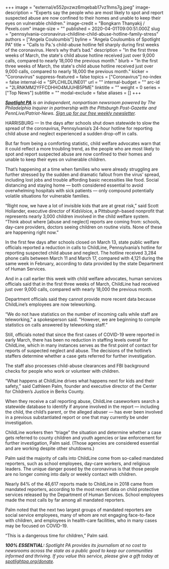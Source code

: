 +++
image = "external/e552pvzwz6mqebab17vz1hms7g.jpeg"
image-description = "Experts say the people who are most likely to spot and report suspected abuse are now confined to their homes and unable to keep their eyes on vulnerable children."
image-credit = "Bongkarn Thanyakij / Pexels.com"
image-size = ""
published = 2020-04-01T09:00:51.000Z
slug = "pennsylvania-coronavirus-childline-child-abuse-hotline-family-stress"
authors = ["Angela Couloumbis"]
byline = "Angela Couloumbis of Spotlight PA"
title = "Calls to Pa.'s child-abuse hotline fell sharply during first weeks of the coronavirus. Here’s why that’s bad."
description = "In the first three weeks of March, the state's child abuse hotline received just over 9,000 calls, compared to nearly 18,000 the previous month."
blurb = "In the first three weeks of March, the state's child abuse hotline received just over 9,000 calls, compared to nearly 18,000 the previous month."
kicker = "Coronavirus"
suppress-featured = false
topics = ["Coronavirus"]
no-index = false
internal-id = "SPLCHILDLINE01"
url = ""
internal-budget = ""
arc-id = "2LRNKMM2YFFCDHHO4MJUHB5PME"
linktitle = ""
weight = 0
series = ["Top News"]
subtitle = ""
modal-exclude = false
aliases = []
+++

<a href="https://www.spotlightpa.org/"><i><b>Spotlight PA</b></i></a><i> is an independent, nonpartisan newsroom powered by The Philadelphia Inquirer in partnership with the Pittsburgh Post-Gazette and PennLive/Patriot-News. </i><a href="https://www.spotlightpa.org/newsletters"><i>Sign up for our free weekly newsletter</i></a><i>.</i>

HARRISBURG — In the days after schools shut down statewide to slow the spread of the coronavirus, Pennsylvania’s 24-hour hotline for reporting child abuse and neglect experienced a sudden drop-off in calls.

But far from being a comforting statistic, child welfare advocates warn that it could reflect a more troubling trend, as the people who are most likely to spot and report suspected abuse are now confined to their homes and unable to keep their eyes on vulnerable children.

That’s happening at a time when families who were already struggling are further stressed by the sudden and dramatic fallout from the virus’ spread, including lost jobs and trouble affording basic necessities like food. Social distancing and staying home — both considered essential to avoid overwhelming hospitals with sick patients — only compound potentially volatile situations for vulnerable families.

“Right now, we have a lot of invisible kids that are at great risk,” said Scott Hollander, executive director of KidsVoice, a Pittsburgh-based nonprofit that represents nearly 3,000 children involved in the child welfare system. “Think about where [abuse and neglect] reports are coming from: schools, day-care providers, doctors seeing children on routine visits. None of these are happening right now.”

In the first few days after schools closed on March 13, state public welfare officials reported a reduction in calls to ChildLine, Pennsylvania’s hotline for reporting suspected child abuse and neglect. The hotline received 3,284 phone calls between March 11 and March 17, compared with 4,121 during the same week in February, according to data provided by the state Department of Human Services.

<script src="https://www.spotlightpa.org/embed.js" async></script><div data-spl-embed-version="1" data-spl-src="https://www.spotlightpa.org/embeds/donate/"></div>


And in a call earlier this week with child welfare advocates, human services officials said that in the first three weeks of March, ChildLine had received just over 9,000 calls, compared with nearly 18,000 the previous month.

Department officials said they cannot provide more recent data because ChildLine’s employees are now teleworking.

“We do not have statistics on the number of incoming calls while staff are teleworking," a spokesperson said. "However, we are beginning to compile statistics on calls answered by teleworking staff.”

Still, officials noted that since the first cases of COVID-19 were reported in early March, there has been no reduction in staffing levels overall for ChildLine, which in many instances serves as the first point of contact for reports of suspected neglect and abuse. The decisions of the hotline’s staffers determine whether a case gets referred for further investigation.

The staff also processes child-abuse clearances and FBI background checks for people who work or volunteer with children.

“What happens at ChildLine drives what happens next for kids and their safety,” said Cathleen Palm, founder and executive director of the Center for Children’s Justice in Berks County.

When they receive a call reporting abuse, ChildLine caseworkers search a statewide database to identify if anyone involved in the report — including the child, the child’s parent, or the alleged abuser — has ever been involved in a previous substantiated report or one that may currently be under investigation.

<script src="https://www.spotlightpa.org/embed.js" async></script><div data-spl-embed-version="1" data-spl-src="https://www.spotlightpa.org/embeds/newsletter/"></div>

ChildLine workers then “triage” the situation and determine whether a case gets referred to county children and youth agencies or law enforcement for further investigation, Palm said. (Those agencies are considered essential and are working despite other shutdowns.)

Palm said the majority of calls into ChildLine come from so-called mandated reporters, such as school employees, day-care workers, and religious leaders. The unique danger posed by the coronavirus is that those people are no longer coming into daily or weekly contact with children.

Nearly 84% of the 46,617 reports made to ChildLine in 2018 came from mandated reporters, according to the most recent data on child protective services released by the Department of Human Services. School employees made the most calls by far among all mandated reporters.

Palm noted that the next two largest groups of mandated reporters are social service employees, many of whom are not engaging face-to-face with children, and employees in health-care facilities, who in many cases may be focused on COVID-19.

“This is a dangerous time for children,” Palm said.

<i><b>100% ESSENTIAL: </b></i><i>Spotlight PA provides its journalism at no cost to newsrooms across the state as a public good to keep our communities informed and thriving. If you value this service, please give a gift today at </i><a href="https://www.spotlightpa.org/donate"><i>spotlightpa.org/donate</i></a><i>.</i>

<script src="https://www.spotlightpa.org/embed.js" async></script><div data-spl-embed-version="1" data-spl-src="https://www.spotlightpa.org/embeds/tips/?tip_text=Do%20you%20have%20a%20tip%20about%20%3Cb%3Ehow%20Pa.'s%20government%20is%20responding%20to%20the%20coronavirus%3C%2Fb%3E%3F%20Tell%20us."></div>
